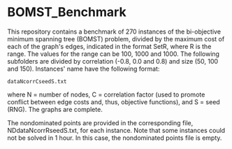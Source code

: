 # BOMST_Benchmark
This repository contains a benchmark of 270 instances of the bi-objective minimum spanning tree (BOMST) problem, divided by the maximum cost of each of the graph's edges, indicated in the format SetR, where R is the range. The values for the range can be 100, 1000 and 1000. The following subfolders are divided by correlation (-0.8, 0.0 and 0.8) and size (50, 100 and 150). Instances' name have the following format:

	dataNcorrCseedS.txt

where N = number of nodes, C = correlation factor (used to promote conflict between edge costs and, thus, objective functions), and S = seed (RNG). The graphs are complete.
	
The nondominated points are provided in the corresponding file, NDdataNcorrRseedS.txt, for each instance. Note that some instances could not be solved in 1 hour. In this case, the nondominated points file is empty.
